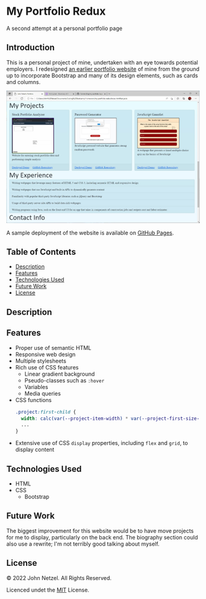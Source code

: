 # My Portfolio Redux
A second attempt at a personal portfolio page

## Introduction

This is a personal project of mine, undertaken with an eye towards potential employers. I redesigned [an earlier portfolio website](https://github.com/CommieDog/my-portfolio) of mine from the ground up to incorporate Bootstrap and many of its design elements, such as cards and columns.

![Screenshot of final product.](https://github.com/CommieDog/my-portfolio-redux/blob/main/assets/images/readme/my-portfolio-redux-screenshot.jpg)

A sample deployment of the website is available on [GitHub Pages](https://commiedog.github.io/my-portfolio-redux/).


## Table of Contents

* [Description](#description)
* [Features](#features)
* [Technologies Used](#technologies-used)
* [Future Work](#future-work)
* [License](#license)


## Description




## Features

* Proper use of semantic HTML
* Responsive web design
* Multiple stylesheets
* Rich use of CSS features
  * Linear gradient background
  * Pseudo-classes such as `:hover`
  * Variables
  * Media queries
* CSS functions
    ```CSS
    .project:first-child {
      width: calc(var(--project-item-width) * var(--project-first-size-mult));
      ...
    }
* Extensive use of CSS `display` properties, including `flex` and `grid`, to display content


## Technologies Used

* HTML
* CSS
  * Bootstrap


## Future Work

The biggest improvement for this website would be to have move projects for me to display, particularly on the back end. The biography section could also use a rewrite; I'm not terribly good talking about myself.


## License

© 2022 John Netzel. All Rights Reserved.

Licenced undet the [MIT](LICENSE) License.